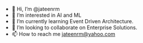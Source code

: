 - 👋 Hi, I’m @jateenrm
- 👀 I’m interested in AI and ML
- 🌱 I’m currently learning Event Driven Architecture.
- 💞️ I’m looking to collaborate on Enterprise Solutions.
- 📫 How to reach me jateenrm@yahoo.com

<!---
jateenrm/jateenrm is a ✨ special ✨ repository because its `README.md` (this file) appears on your GitHub profile.
You can click the Preview link to take a look at your changes.
--->
